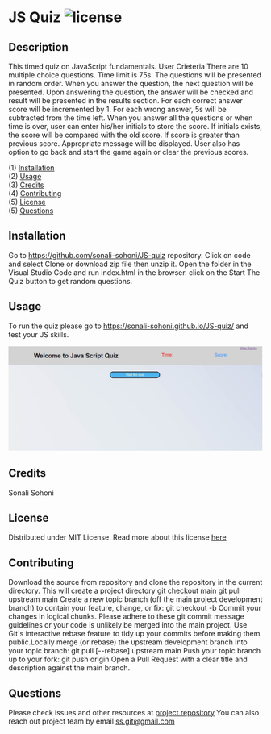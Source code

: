 
# JS Quiz ![license](https://img.shields.io/badge/License-MIT-success)

## Description

This timed quiz on JavaScript fundamentals. User Crieteria There are 10 multiple choice questions. Time limit is 75s. The questions will be presented in random order. When you answer the question, the next question will be presented. Upon answering the question, the answer will be checked and result will be presented in the results section. For each correct answer score will be incremented by 1. For each wrong answer, 5s will be subtracted from the time left. When you answer all the questions or when time is over, user can enter his/her initials to store the score. If initials exists, the score will be compared with the old score. If score is greater than previous score. Appropriate message will be displayed. User also has option to go back and start the game again or clear the previous scores.


(1)  [Installation](#installation)</br>      (2)  [Usage](#usage)</br>      (3)  [Credits](#credits)</br>      (4)  [Contributing](#contributing)</br>      (5)  [License](#license)</br>      (5)  [Questions](#questions)</br>      

## Installation

Go to https://github.com/sonali-sohoni/JS-quiz repository. Click on code and select Clone or download zip file then unzip it. Open the folder in the Visual Studio Code and run index.html in the browser. click on the Start The Quiz button to get random questions.

## Usage

To run the quiz please go to https://sonali-sohoni.github.io/JS-quiz/ and test your JS skills. 

![landing page](/assets/images/start.jpg)

## Credits

Sonali Sohoni

## License
Distributed under MIT License.
Read more about this license [here](https://choosealicense.com/licenses/mit/)
	

## Contributing

Download the source from repository and clone the repository in the current directory. This will create a project directory git checkout main git pull upstream main Create a new topic branch (off the main project development branch) to contain your feature, change, or fix: git checkout -b <topic-branch-name> Commit your changes in logical chunks. Please adhere to these git commit message guidelines or your code is unlikely be merged into the main project. Use Git's interactive rebase feature to tidy up your commits before making them public.Locally merge (or rebase) the upstream development branch into your topic branch: git pull [--rebase] upstream main Push your topic branch up to your fork: git push origin <topic-branch-name>Open a Pull Request with a clear title and description against the main branch.



## Questions
Please check issues and other resources at [project repository](https://github.com/sonali-sohoni/JS-quiz)
You can also reach out project team by email ss.git@gmail.com 

    
  